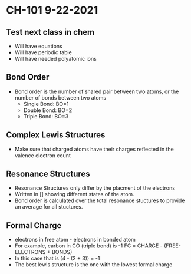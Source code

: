 # CH-101 9-22-2021
## Test next class in chem
- Will have equations
- Will have periodic table
- Will have needed polyatomic ions
## Bond Order
- Bond order is the number of shared pair between two atoms, or the number of bonds between two atoms
    - Single Bond: BO=1
    - Double Bond: BO=2
    - Triple Bond: BO=3
## Complex Lewis Structures
- Make sure that charged atoms have their charges reflected in the valence electron count
## Resonance Structures
- Resonance Structures only differ by the placment of the electrons
- Written in [] showing different states of the atom.
- Bond order is calculated over the total resonance stuctures to provide an average for all stuctures.
## Formal Charge
- electrons in free atom - electrons in bonded atom
- For example, carbon in CO (triple bond) is -1 FC = CHARGE - (FREE-ELECTRONS + BONDS)
- In this case that is (4 - (2 + 3)) = -1
- The best lewis structure is the one with the lowest formal charge

